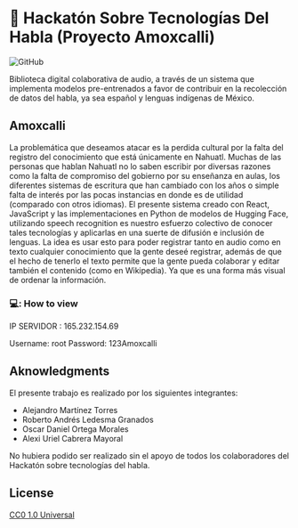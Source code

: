 # :page_with_curl: Hackatón Sobre Tecnologías Del Habla <b>(Proyecto Amoxcalli)</b>
![GitHub](https://img.shields.io/github/license/AlejandroMtzT/Hackat-n-sobre-tecnolog-as-del-habla?color=190&label=LICENSE&logo=Amoxcalli&logoColor=190)


Biblioteca digital colaborativa de audio, a través de un sistema que implementa modelos pre-entrenados a favor de contribuir en la recolección de datos del habla, ya sea español y lenguas indígenas de México.

## Amoxcalli
La problemática que deseamos atacar es la perdida cultural por la falta del registro del conocimiento que está únicamente en Nahuatl. Muchas de las personas que hablan Nahuatl no lo saben escribir por diversas razones como la falta de compromiso del gobierno por su enseñanza en aulas, los diferentes sistemas de escritura que han cambiado con los años o simple falta de interés por las pocas instancias en donde es de utilidad (comparado con otros idiomas).
El presente sistema creado con React, JavaScript y las implementaciones en Python de modelos de Hugging Face, utilizando speech recognition es nuestro esfuerzo colectivo de conocer tales tecnologías y aplicarlas en una suerte de difusión e inclusión de lenguas.
La idea es usar esto para poder registrar tanto en audio como en texto cualquier conocimiento que la gente deseé registrar, además de que el hecho de tenerlo el texto permite que la gente pueda colaborar y editar también el contenido (como en Wikipedia). Ya que es una forma más visual de ordenar la información.

### 💻: How to view

IP SERVIDOR : 165.232.154.69

Username: root
Password: 123Amoxcalli

## Aknowledgments
El presente trabajo es realizado por los siguientes integrantes:
<ul>
  <li>Alejandro Martínez Torres
  <li>Roberto Andrés Ledesma Granados
  <li>Oscar Daniel Ortega Morales
  <li>Alexi Uriel Cabrera Mayoral
</ul>
No hubiera podido ser realizado sin el apoyo de todos los colaboradores del Hackatón sobre tecnologías del habla.


## License
[CC0 1.0 Universal](https://choosealicense.com/licenses/cc0-1.0/)

